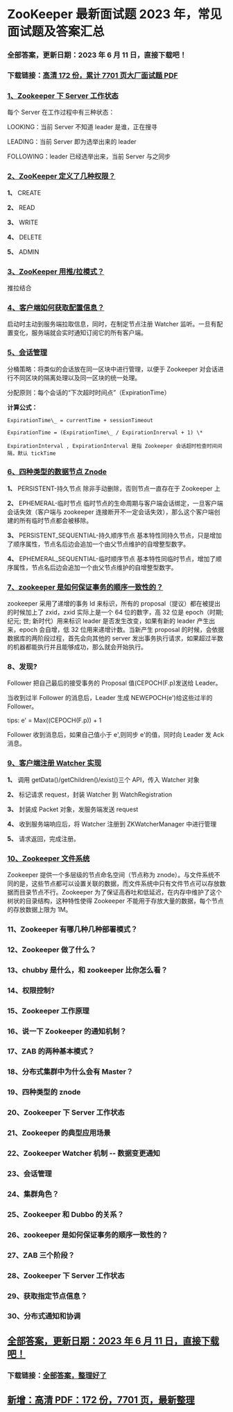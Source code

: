 # ZooKeeper 最新面试题 2023 年，常见面试题及答案汇总

### 全部答案，更新日期：2023 年 6 月 11 日，直接下载吧！

### 下载链接：[高清 172 份，累计 7701 页大厂面试题 PDF](https://gitlab.gaorta.com/devteam/learning-journey/study-materials-collection/-/tree/master/docs/index.md)

### [1、Zookeeper 下 Server 工作状态](https://gitlab.gaorta.com/devteam/learning-journey/study-materials-collection/-/tree/master/docs/ZooKeeper/ZooKeeper最新面试题2021年，常见面试题及答案汇总.md#1zookeeper-下-server工作状态)

每个 Server 在工作过程中有三种状态：

LOOKING：当前 Server 不知道 leader 是谁，正在搜寻

LEADING：当前 Server 即为选举出来的 leader

FOLLOWING：leader 已经选举出来，当前 Server 与之同步

### [2、ZooKeeper 定义了几种权限？](https://gitlab.gaorta.com/devteam/learning-journey/study-materials-collection/-/tree/master/docs/ZooKeeper/ZooKeeper最新面试题2021年，常见面试题及答案汇总.md#2zookeeper定义了几种权限)

**1、** CREATE

**2、** READ

**3、** WRITE

**4、** DELETE

**5、** ADMIN

### [3、ZooKeeper 用推/拉模式？](https://gitlab.gaorta.com/devteam/learning-journey/study-materials-collection/-/tree/master/docs/ZooKeeper/ZooKeeper最新面试题2021年，常见面试题及答案汇总.md#3zookeeper用推/拉模式)

推拉结合

### [4、客户端如何获取配置信息？](https://gitlab.gaorta.com/devteam/learning-journey/study-materials-collection/-/tree/master/docs/ZooKeeper/ZooKeeper最新面试题2021年，常见面试题及答案汇总.md#4客户端如何获取配置信息)

启动时主动到服务端拉取信息，同时，在制定节点注册 Watcher 监听。一旦有配置变化，服务端就会实时通知订阅它的所有客户端。

### [5、会话管理](https://gitlab.gaorta.com/devteam/learning-journey/study-materials-collection/-/tree/master/docs/ZooKeeper/ZooKeeper最新面试题2021年，常见面试题及答案汇总.md#5会话管理)

分桶策略：将类似的会话放在同一区块中进行管理，以便于 Zookeeper 对会话进行不同区块的隔离处理以及同一区块的统一处理。

分配原则：每个会话的“下次超时时间点”（ExpirationTime）

**计算公式：**

```
ExpirationTime\_ = currentTime + sessionTimeout

ExpirationTime = (ExpirationTime\_ / ExpirationInrerval + 1) \*

ExpirationInterval , ExpirationInterval 是指 Zookeeper 会话超时检查时间间隔，默认 tickTime
```

### [6、四种类型的数据节点 Znode](https://gitlab.gaorta.com/devteam/learning-journey/study-materials-collection/-/tree/master/docs/ZooKeeper/ZooKeeper最新面试题2021年，常见面试题及答案汇总.md#6四种类型的数据节点-znode)

**1、** PERSISTENT-持久节点 除非手动删除，否则节点一直存在于 Zookeeper 上

**2、** EPHEMERAL-临时节点 临时节点的生命周期与客户端会话绑定，一旦客户端会话失效（客户端与 zookeeper 连接断开不一定会话失效），那么这个客户端创建的所有临时节点都会被移除。

**3、** PERSISTENT_SEQUENTIAL-持久顺序节点 基本特性同持久节点，只是增加了顺序属性，节点名后边会追加一个由父节点维护的自增整型数字。

**4、** EPHEMERAL_SEQUENTIAL-临时顺序节点 基本特性同临时节点，增加了顺序属性，节点名后边会追加一个由父节点维护的自增整型数字。

### [7、zookeeper 是如何保证事务的顺序一致性的？](https://gitlab.gaorta.com/devteam/learning-journey/study-materials-collection/-/tree/master/docs/ZooKeeper/ZooKeeper最新面试题2021年，常见面试题及答案汇总.md#7zookeeper是如何保证事务的顺序一致性的)

zookeeper 采用了递增的事务 Id 来标识，所有的 proposal（提议）都在被提出的时候加上了 zxid，zxid 实际上是一个 64 位的数字，高 32 位是 epoch（时期; 纪元; 世; 新时代）用来标识 leader 是否发生改变，如果有新的 leader 产生出来，epoch 会自增，低 32 位用来递增计数。当新产生 proposal 的时候，会依据数据库的两阶段过程，首先会向其他的 server 发出事务执行请求，如果超过半数的机器都能执行并且能够成功，那么就会开始执行。

### 8、发现?

Follower 把自己最后的接受事务的 Proposal 值(CEPOCH(F.p)发送给 Leader。

当收到过半 Follower 的消息后，Leader 生成 NEWEPOCH(e')给这些过半的 Follower。

tips: e' = Max((CEPOCH(F.p)) + 1

Follower 收到消息后，如果自己值小于 e',则同步 e'的值，同时向 Leader 发 Ack 消息。

### [9、客户端注册 Watcher 实现](https://gitlab.gaorta.com/devteam/learning-journey/study-materials-collection/-/tree/master/docs/ZooKeeper/ZooKeeper最新面试题2021年，常见面试题及答案汇总.md#9客户端注册watcher实现)

**1、** 调用 getData()/getChildren()/exist()三个 API，传入 Watcher 对象

**2、** 标记请求 request，封装 Watcher 到 WatchRegistration

**3、** 封装成 Packet 对象，发服务端发送 request

**4、** 收到服务端响应后，将 Watcher 注册到 ZKWatcherManager 中进行管理

**5、** 请求返回，完成注册。

### [10、Zookeeper 文件系统](https://gitlab.gaorta.com/devteam/learning-journey/study-materials-collection/-/tree/master/docs/ZooKeeper/ZooKeeper最新面试题2021年，常见面试题及答案汇总.md#10zookeeper文件系统)

Zookeeper 提供一个多层级的节点命名空间（节点称为 znode）。与文件系统不同的是，这些节点都可以设置关联的数据，而文件系统中只有文件节点可以存放数据而目录节点不行。Zookeeper 为了保证高吞吐和低延迟，在内存中维护了这个树状的目录结构，这种特性使得 Zookeeper 不能用于存放大量的数据，每个节点的存放数据上限为 1M。

### 11、Zookeeper 有哪几种几种部署模式？

### 12、Zookeeper 做了什么？

### 13、chubby 是什么，和 zookeeper 比你怎么看？

### 14、权限控制?

### 15、Zookeeper 工作原理

### 16、说一下 Zookeeper 的通知机制？

### 17、ZAB 的两种基本模式？

### 18、分布式集群中为什么会有 Master？

### 19、四种类型的 znode

### 20、Zookeeper 下 Server 工作状态

### 21、Zookeeper 的典型应用场景

### 22、Zookeeper Watcher 机制 -- 数据变更通知

### 23、会话管理

### 24、集群角色？

### 25、Zookeeper 和 Dubbo 的关系？

### 26、zookeeper 是如何保证事务的顺序一致性的？

### 27、ZAB 三个阶段？

### 28、Zookeeper 下 Server 工作状态

### 29、获取指定节点信息？

### 30、分布式通知和协调

## [全部答案，更新日期：2023 年 6 月 11 日，直接下载吧！](https://gitlab.gaorta.com/devteam/learning-journey/study-materials-collection/-/tree/master/docs/daan.md)

### 下载链接：[全部答案，整理好了](https://gitlab.gaorta.com/devteam/learning-journey/study-materials-collection/-/tree/master/docs/daan.md)

## [新增：高清 PDF：172 份，7701 页，最新整理](https://gitlab.gaorta.com/devteam/learning-journey/study-materials-collection/-/tree/master/docs/daan.md)
